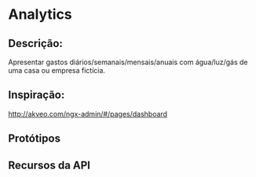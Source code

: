 # Analytics
## Descrição:
Apresentar gastos diários/semanais/mensais/anuais com água/luz/gás de uma casa ou empresa fictícia.
## Inspiração:
http://akveo.com/ngx-admin/#/pages/dashboard
## Protótipos
## Recursos da API

